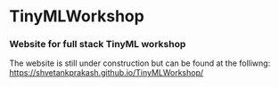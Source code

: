 # TinyMLWorkshop

### Website for full stack TinyML workshop

The website is still under construction but can be found at the folliwng: https://shvetankprakash.github.io/TinyMLWorkshop/
